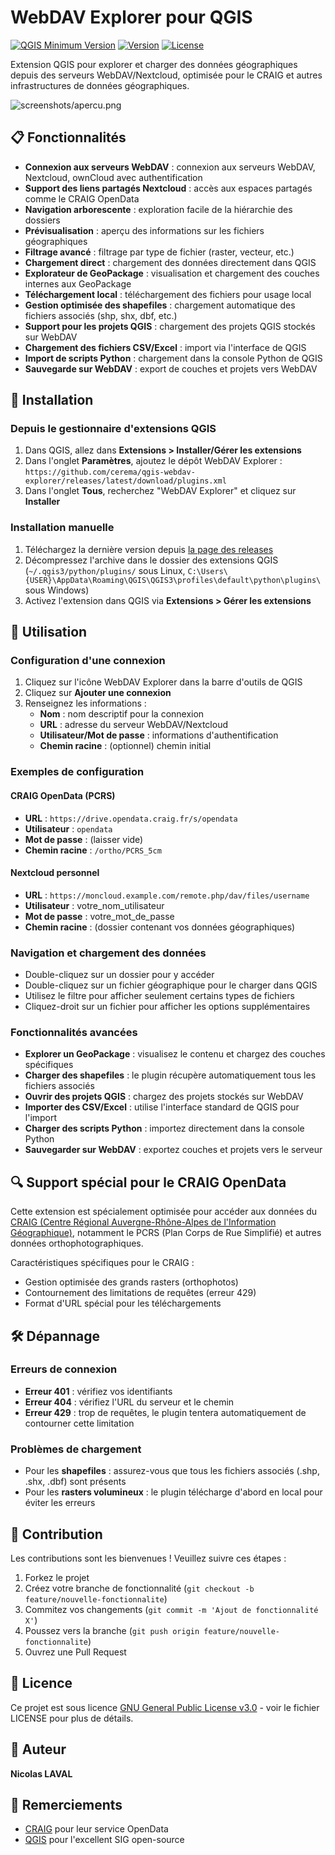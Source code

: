 # WebDAV Explorer pour QGIS

[![QGIS Minimum Version](https://img.shields.io/badge/QGIS-3.16+-green.svg)](https://qgis.org/)
[![Version](https://img.shields.io/badge/version-1.0-blue.svg)](https://github.com/cerema/qgis-webdav-explorer)
[![License](https://img.shields.io/badge/license-GPL--3.0-orange.svg)](LICENSE)

Extension QGIS pour explorer et charger des données géographiques depuis des serveurs WebDAV/Nextcloud, optimisée pour le CRAIG et autres infrastructures de données géographiques.

![screenshots/apercu.png](https://docs.numerique.gouv.fr/media/1f66a9f2-df28-4c84-99e9-7703b28848be/attachments/75b5106e-91d4-432c-8cf9-378a64d6c2cd.png)

## 📋 Fonctionnalités

- **Connexion aux serveurs WebDAV** : connexion aux serveurs WebDAV, Nextcloud, ownCloud avec authentification
- **Support des liens partagés Nextcloud** : accès aux espaces partagés comme le CRAIG OpenData
- **Navigation arborescente** : exploration facile de la hiérarchie des dossiers
- **Prévisualisation** : aperçu des informations sur les fichiers géographiques
- **Filtrage avancé** : filtrage par type de fichier (raster, vecteur, etc.)
- **Chargement direct** : chargement des données directement dans QGIS
- **Explorateur de GeoPackage** : visualisation et chargement des couches internes aux GeoPackage
- **Téléchargement local** : téléchargement des fichiers pour usage local
- **Gestion optimisée des shapefiles** : chargement automatique des fichiers associés (shp, shx, dbf, etc.)
- **Support pour les projets QGIS** : chargement des projets QGIS stockés sur WebDAV
- **Chargement des fichiers CSV/Excel** : import via l'interface de QGIS
- **Import de scripts Python** : chargement dans la console Python de QGIS
- **Sauvegarde sur WebDAV** : export de couches et projets vers WebDAV

## 🔧 Installation

### Depuis le gestionnaire d'extensions QGIS

1. Dans QGIS, allez dans **Extensions > Installer/Gérer les extensions**
2. Dans l'onglet **Paramètres**, ajoutez le dépôt WebDAV Explorer : `https://github.com/cerema/qgis-webdav-explorer/releases/latest/download/plugins.xml`
3. Dans l'onglet **Tous**, recherchez "WebDAV Explorer" et cliquez sur **Installer**

### Installation manuelle

1. Téléchargez la dernière version depuis [la page des releases](https://github.com/nic01asFr/WebDAV-Explorer/releases)
2. Décompressez l'archive dans le dossier des extensions QGIS (`~/.qgis3/python/plugins/` sous Linux, `C:\Users\{USER}\AppData\Roaming\QGIS\QGIS3\profiles\default\python\plugins\` sous Windows)
3. Activez l'extension dans QGIS via **Extensions > Gérer les extensions**

## 🚀 Utilisation

### Configuration d'une connexion

1. Cliquez sur l'icône WebDAV Explorer dans la barre d'outils de QGIS
2. Cliquez sur **Ajouter une connexion**
3. Renseignez les informations :
   - **Nom** : nom descriptif pour la connexion
   - **URL** : adresse du serveur WebDAV/Nextcloud
   - **Utilisateur/Mot de passe** : informations d'authentification
   - **Chemin racine** : (optionnel) chemin initial

### Exemples de configuration

#### CRAIG OpenData (PCRS)

- **URL** : `https://drive.opendata.craig.fr/s/opendata`
- **Utilisateur** : `opendata`
- **Mot de passe** : (laisser vide)
- **Chemin racine** : `/ortho/PCRS_5cm`

#### Nextcloud personnel

- **URL** : `https://moncloud.example.com/remote.php/dav/files/username`
- **Utilisateur** : votre_nom_utilisateur
- **Mot de passe** : votre_mot_de_passe
- **Chemin racine** : (dossier contenant vos données géographiques)

### Navigation et chargement des données

- Double-cliquez sur un dossier pour y accéder
- Double-cliquez sur un fichier géographique pour le charger dans QGIS
- Utilisez le filtre pour afficher seulement certains types de fichiers
- Cliquez-droit sur un fichier pour afficher les options supplémentaires

### Fonctionnalités avancées

- **Explorer un GeoPackage** : visualisez le contenu et chargez des couches spécifiques
- **Charger des shapefiles** : le plugin récupère automatiquement tous les fichiers associés
- **Ouvrir des projets QGIS** : chargez des projets stockés sur WebDAV
- **Importer des CSV/Excel** : utilise l'interface standard de QGIS pour l'import
- **Charger des scripts Python** : importez directement dans la console Python
- **Sauvegarder sur WebDAV** : exportez couches et projets vers le serveur

## 🔍 Support spécial pour le CRAIG OpenData

Cette extension est spécialement optimisée pour accéder aux données du [CRAIG (Centre Régional Auvergne-Rhône-Alpes de l'Information Géographique)](https://www.craig.fr), notamment le PCRS (Plan Corps de Rue Simplifié) et autres données orthophotographiques.

Caractéristiques spécifiques pour le CRAIG :
- Gestion optimisée des grands rasters (orthophotos)
- Contournement des limitations de requêtes (erreur 429)
- Format d'URL spécial pour les téléchargements

## 🛠️ Dépannage

### Erreurs de connexion

- **Erreur 401** : vérifiez vos identifiants
- **Erreur 404** : vérifiez l'URL du serveur et le chemin
- **Erreur 429** : trop de requêtes, le plugin tentera automatiquement de contourner cette limitation

### Problèmes de chargement

- Pour les **shapefiles** : assurez-vous que tous les fichiers associés (.shp, .shx, .dbf) sont présents
- Pour les **rasters volumineux** : le plugin télécharge d'abord en local pour éviter les erreurs

## 📝 Contribution

Les contributions sont les bienvenues ! Veuillez suivre ces étapes :

1. Forkez le projet
2. Créez votre branche de fonctionnalité (`git checkout -b feature/nouvelle-fonctionnalite`)
3. Commitez vos changements (`git commit -m 'Ajout de fonctionnalité X'`)
4. Poussez vers la branche (`git push origin feature/nouvelle-fonctionnalite`)
5. Ouvrez une Pull Request

## 📄 Licence

Ce projet est sous licence [GNU General Public License v3.0](LICENSE) - voir le fichier LICENSE pour plus de détails.

## 👤 Auteur

**Nicolas LAVAL**

## 🙏 Remerciements

- [CRAIG](https://www.craig.fr) pour leur service OpenData
- [QGIS](https://qgis.org) pour l'excellent SIG open-source 
